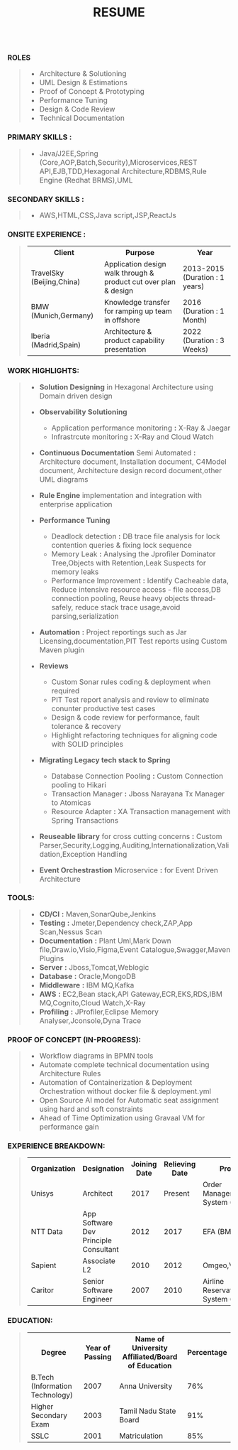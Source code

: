 <h1 align="center">RESUME</h1>
<br>
<br>
<h2 align="left" style="font-size: 1rem;>
<p >Rengasamy Venkittaraman (Architect)</p>
<p>Experience&nbsp;&nbsp;&nbsp;&nbsp;&nbsp;&nbsp;&nbsp;&nbsp;&nbsp;&nbsp;&nbsp;&nbsp;&nbsp;&nbsp;      :&nbsp;15 Years </p>
<p>Present Company &nbsp;&nbsp;&nbsp;:&nbsp;Unisys<br>
<p>Contact &nbsp;&nbsp;&nbsp;&nbsp;&nbsp;&nbsp;&nbsp;&nbsp;&nbsp;&nbsp;&nbsp;&nbsp;&nbsp;&nbsp;&nbsp;&nbsp;&nbsp;&nbsp;&nbsp;&nbsp;:&nbsp;+91-8792378589 
</p>
<p>Email &nbsp;&nbsp;&nbsp;&nbsp;&nbsp;&nbsp;&nbsp;&nbsp;&nbsp;&nbsp;&nbsp;&nbsp;&nbsp;&nbsp;&nbsp;&nbsp;&nbsp;&nbsp;&nbsp;&nbsp;&nbsp;&nbsp;&nbsp;&nbsp;: rengainbox23@gmail.com</p>

 </h2>
<br>

<h3 align="left">ROLES</h3>
<blockquote style="font-size: 1rem;">

  
  - Architecture & Solutioning
 -   UML Design & Estimations
 -   Proof of Concept & Prototyping
 -   Performance Tuning
 -   Design & Code Review
 -   Technical Documentation
</blockquote >

<h3 align="left">PRIMARY SKILLS :</h3>

<blockquote style="font-size: 1rem;">
 
- Java/J2EE,Spring (Core,AOP,Batch,Security),Microservices,REST API,EJB,TDD,Hexagonal Architecture,RDBMS,Rule Engine (Redhat BRMS),UML

</blockquote >         



<h3 align="left">SECONDARY SKILLS :</h3>

<blockquote style="font-size: 1rem;">

- AWS,HTML,CSS,Java script,JSP,ReactJs

</blockquote > 

<h3 align="left">ONSITE EXPERIENCE :</h3>

<blockquote style="font-size: 1rem;">
  <table>
  <tr>
    <th>Client</th>
    <th>Purpose</th>
    <th>Year</th>
  </tr>
  <tr>
    <td>TravelSky (Beijing,China)</td>
    <td>Application design walk through & product cut over plan & design</td> 
    <td>2013-2015 (Duration : 1 years)</td>
  </tr>
  <tr>
    <td>BMW (Munich,Germany)</td>
    <td>Knowledge transfer for ramping up team in offshore</td> 
    <td>2016 (Duration : 1 Month)</td>
  </tr>
<tr>
    <td>Iberia (Madrid,Spain)</td>
    <td>Architecture & product capability presentation</td> 
    <td>2022 (Duration : 3 Weeks)</td>
  </tr>
</table> 
</blockquote>

<h3 align="left">WORK HIGHLIGHTS:</h3>

<blockquote style="font-size: 1rem;">

-   **Solution Designing** in Hexagonal Architecture using Domain driven design
-   **Observability Solutioning**  
    - Application performance monitoring **:** X-Ray & Jaegar
    - Infrastrcute monitoring **:** X-Ray and Cloud Watch
-    **Continuous Documentation** Semi Automated  **:** Architecture document, Installation document, C4Model document, Architecture design record document,other UML diagrams
-    **Rule Engine** implementation and integration with enterprise application
-    **Performance Tuning** 
     - Deadlock detection **:** DB trace file analysis for lock contention queries & fixing lock sequence
     - Memory Leak **:** Analysing the Jprofiler Dominator Tree,Objects with Retention,Leak Suspects for memory leaks
     - Performance Improvement **:** Identify Cacheable data, Reduce intensive resource access - file access,DB connection pooling, Reuse heavy objects thread-safely, reduce stack trace usage,avoid parsing,serialization
-    **Automation** **:** Project reportings such as Jar Licensing,documentation,PIT Test reports using Custom Maven plugin
-    **Reviews** 
      
      - Custom Sonar rules coding & deployment when required
      - PIT Test report analysis and review to eliminate conunter productive test cases
      - Design & code review for performance, fault tolerance & recovery
      - Highlight refactoring techniques for aligning code with SOLID principles
-   **Migrating Legacy tech stack to Spring** 
     - Database Connection Pooling **:** Custom Connection pooling to Hikari
     - Transaction Manager **:** Jboss Narayana Tx Manager to Atomicas
     - Resource Adapter **:** XA Transaction management with Spring Transactions
-  **Reuseable library** for cross cutting concerns **:** Custom Parser,Security,Logging,Auditing,Internationalization,Validation,Exception Handling
-  **Event Orchestrastion** Microservice **:** for Event Driven Architecture
</blockquote>

<h3 align="left">TOOLS:</h3>


<blockquote style="font-size: 1rem;">

-   **CD/CI** **:** Maven,SonarQube,Jenkins
-   **Testing** **:** Jmeter,Dependency check,ZAP,App Scan,Nessus Scan
-   **Documentation** **:** Plant Uml,Mark Down file,Draw.io,Visio,Figma,Event Catalogue,Swagger,Maven Plugins
-   **Server** **:** Jboss,Tomcat,Weblogic
-   **Database** **:** Oracle,MongoDB
-   **Middleware** **:** IBM MQ,Kafka
-   **AWS** **:** EC2,Bean stack,API Gateway,ECR,EKS,RDS,IBM MQ,Cognito,Cloud Watch,X-Ray
-   **Profiling** **:** JProfiler,Eclipse Memory Analyser,Jconsole,Dyna Trace

</blockquote>


<h3 align="left">PROOF OF CONCEPT (IN-PROGRESS):</h3>

<blockquote style="font-size: 1rem;">

-  Workflow diagrams in BPMN tools
-  Automate complete technical documentation using Architecture Rules
-  Automation of Containerization & Deployment Orchestration without docker file & deployment.yml
-  Open Source AI model for Automatic seat assignment using hard and soft constraints
-  Ahead of Time Optimization using Gravaal VM for performance gain	

</blockquote>

<h3 align="left">EXPERIENCE BREAKDOWN:</h3>

<blockquote style="font-size: 1rem;">
<table>
  <tr>
    <th>Organization</th>
    <th>Designation</th>
    <th>Joining Date</th>
    <th>Relieving Date</th> 
    <th>Project</th>
    <th>Domain</th>
  </tr>
  <tr>
    <td>Unisys</td>
    <td>Architect</td>
    <td>2017</td>
    <td>Present</td> 
    <td>Order Management System (Aircore)</td>
    <td>Airline Passengers Transportation</td> 
  </tr>
  <tr>
    <td>NTT Data</td>
    <td>App Software Dev Principle Consultant</td>
    <td>2012</td>
    <td>2017</td> 
    <td>EFA (BMW)</td>
    <td>Automobiles</td>
  </tr>
<tr>
   <td>Sapient</td>
    <td>Associate L2</td>
    <td>2010</td>
    <td>2012</td>
    <td>Omgeo,Vodafone</td> 
    <td>Banking & Telecom</td>
  </tr>
<tr>
   <td>Caritor</td>
    <td>Senior Software Engineer</td>
    <td>2007</td>
    <td>2010</td> 
    <td>Airline Reservation System (Aircore)</td>
    <td>Airline Passengers Transportation</td>
  </tr>
</table> 
</blockquote>

<h3 align="left">EDUCATION:</h3>

<blockquote style="font-size: 1rem;">
<table>
  <tr>
    <th>Degree</th>
    <th>Year of Passing</th>
    <th>Name of University Affiliated/Board of Education</th>
    <th>Percentage</th> 
  </tr>
  <tr>
    <td>B.Tech (Information Technology)</td>
    <td>2007</td>
    <td>Anna University</td>
    <td>76%</td> 
  </tr>
  <tr>
    <td>Higher Secondary Exam</td>
    <td>2003</td>
    <td>Tamil Nadu State Board</td>
    <td>91%</td> 
  </tr>
<tr>
   <td>SSLC</td>
    <td>2001</td>
    <td>Matriculation</td>
    <td>85%</td> 
  </tr>
</table> 
</blockquote>
